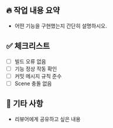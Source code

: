## 🔥 작업 내용 요약
- 어떤 기능을 구현했는지 간단히 설명하시오.

## ✅ 체크리스트
- [ ] 빌드 오류 없음
- [ ] 기능 정상 작동 확인
- [ ] 커밋 메시지 규칙 준수
- [ ] Scene 충돌 없음

## 💬 기타 사항
- 리뷰어에게 공유하고 싶은 내용